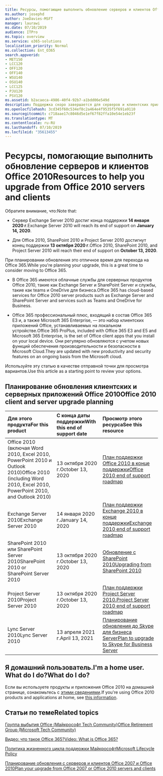 ```yaml
---
title: Ресурсы, помогающие выполнить обновление серверов и клиентов Office 2010
ms.author: josephd
author: JoeDavies-MSFT
manager: laurawi
ms.date: 07/10/2019
audience: ITPro
ms.topic: overview
ms.service: o365-solutions
localization_priority: Normal
ms.collection: Ent_O365
search.appverid:
- MET150
- LCC120
- OFF120
- OFF140
- WSU140
- OSU140
- LCC125
- PJU120
- PSV120
ms.assetid: b2acaeca-4986-40f4-92b7-a1bdd06e549d
description: Поддержка скоро завершается для серверов и клиентских приложений Office 2010, а настраиваемые соглашения о поддержке недоступны. Используйте эту статью, чтобы начать планирование обновления сейчас.
ms.openlocfilehash: 3cd345f60c534ef8c2a464e4f9535f5f691a9110
ms.sourcegitcommit: c718aae17c8046d5e1ef67f82ffa10e54e1eb23f
ms.translationtype: MT
ms.contentlocale: ru-RU
ms.lasthandoff: 07/10/2019
ms.locfileid: "35613455"
---
```

# <a name="resources-to-help-you-upgrade-from-office-2010-servers-and-clients"></a><span data-ttu-id="e2ca0-104">Ресурсы, помогающие выполнить обновление серверов и клиентов Office 2010</span><span class="sxs-lookup"><span data-stu-id="e2ca0-104">Resources to help you upgrade from Office 2010 servers and clients</span></span>

<span data-ttu-id="e2ca0-105">Обратите внимание, что:</span><span class="sxs-lookup"><span data-stu-id="e2ca0-105">Note that:</span></span>

- <span data-ttu-id="e2ca0-106">Сервер Exchange Server 2010 достиг конца поддержки **14 января 2020 г**.</span><span class="sxs-lookup"><span data-stu-id="e2ca0-106">Exchange Server 2010 will reach its end of support on **January 14, 2020**.</span></span> 

- <span data-ttu-id="e2ca0-107">Для Office 2010, SharePoint 2010 и Project Server 2010 достигнут конец поддержки **13 октября 2020 г**.</span><span class="sxs-lookup"><span data-stu-id="e2ca0-107">Office 2010, SharePoint 2010, and Project Server 2010 will reach their end of support on **October 13, 2020**.</span></span> 

<span data-ttu-id="e2ca0-108">При планировании обновления это отличное время для перехода на Office 365.</span><span class="sxs-lookup"><span data-stu-id="e2ca0-108">While you're planning your upgrade, this is a great time to consider moving to Office 365.</span></span> 

- <span data-ttu-id="e2ca0-109">В Office 365 имеются облачные службы для серверных продуктов Office 2010, такие как Exchange Server и SharePoint Server и службы, такие как teams и OneDrive для бизнеса.</span><span class="sxs-lookup"><span data-stu-id="e2ca0-109">Office 365 has cloud-based services for Office 2010 server products such as Exchange Server and SharePoint Server and services such as Teams and OneDrive for Business.</span></span> 

- <span data-ttu-id="e2ca0-110">Office 365 профессиональный плюс, входящий в состав Office 365 E3 и, а также Microsoft 365 Enterprise, — это набор клиентских приложений Office, устанавливаемых на локальном устройстве.</span><span class="sxs-lookup"><span data-stu-id="e2ca0-110">Office 365 ProPlus, included with Office 365 E3 and E5 and Microsoft 365 Enterprise, is the set of Office client apps that you install on your local device.</span></span> <span data-ttu-id="e2ca0-111">Они регулярно обновляются с учетом новых функций обеспечения производительности и безопасности в Microsoft Cloud.</span><span class="sxs-lookup"><span data-stu-id="e2ca0-111">They are updated with new productivity and security features on an ongoing basis from the Microsoft cloud.</span></span>

<span data-ttu-id="e2ca0-112">Используйте эту статью в качестве отправной точки для просмотра вариантов.</span><span class="sxs-lookup"><span data-stu-id="e2ca0-112">Use this article as a starting point to review your options.</span></span>
      
## <a name="office-2010-client-and-server-upgrade-planning"></a><span data-ttu-id="e2ca0-113">Планирование обновления клиентских и серверных приложений Office 2010</span><span class="sxs-lookup"><span data-stu-id="e2ca0-113">Office 2010 client and server upgrade planning</span></span>
  
|<span data-ttu-id="e2ca0-114">**Для этого продукта**</span><span class="sxs-lookup"><span data-stu-id="e2ca0-114">**For this product**</span></span>|<span data-ttu-id="e2ca0-115">**С конца даты поддержки**</span><span class="sxs-lookup"><span data-stu-id="e2ca0-115">**With this end of support date**</span></span>|<span data-ttu-id="e2ca0-116">**Просмотр этого ресурса**</span><span class="sxs-lookup"><span data-stu-id="e2ca0-116">**See this resource**</span></span>|
|:-----|:-----|:-----|
|<span data-ttu-id="e2ca0-117">Office 2010 (включая Word 2010, Excel 2010, PowerPoint 2010 и Outlook 2010)</span><span class="sxs-lookup"><span data-stu-id="e2ca0-117">Office 2010 (including Word 2010, Excel 2010, PowerPoint 2010, and Outlook 2010)</span></span>  <br/> | <span data-ttu-id="e2ca0-118">13 октября 2020 г.</span><span class="sxs-lookup"><span data-stu-id="e2ca0-118">October 13, 2020</span></span> |[<span data-ttu-id="e2ca0-119">План поддержки Office 2010 в конце поддержки</span><span class="sxs-lookup"><span data-stu-id="e2ca0-119">Office 2010 end of support roadmap</span></span>](https://docs.microsoft.com/DeployOffice/office-2010-end-support-roadmap) <br/> |
|<span data-ttu-id="e2ca0-120">Exchange Server 2010</span><span class="sxs-lookup"><span data-stu-id="e2ca0-120">Exchange Server 2010</span></span>  <br/> | <span data-ttu-id="e2ca0-121">14 января 2020 г.</span><span class="sxs-lookup"><span data-stu-id="e2ca0-121">January 14, 2020</span></span>  |[<span data-ttu-id="e2ca0-122">План поддержки Exchange 2010 в конце поддержки</span><span class="sxs-lookup"><span data-stu-id="e2ca0-122">Exchange 2010 end of support roadmap</span></span>](exchange-2010-end-of-support.md) <br/> |
|<span data-ttu-id="e2ca0-123">SharePoint 2010 или SharePoint Server 2010</span><span class="sxs-lookup"><span data-stu-id="e2ca0-123">SharePoint 2010 or SharePoint Server 2010</span></span>  <br/> | <span data-ttu-id="e2ca0-124">13 октября 2020 г.</span><span class="sxs-lookup"><span data-stu-id="e2ca0-124">October 13, 2020</span></span> |[<span data-ttu-id="e2ca0-125">Обновление с SharePoint 2010</span><span class="sxs-lookup"><span data-stu-id="e2ca0-125">Upgrading from SharePoint 2010</span></span>](upgrade-from-sharepoint-2010.md) <br/> |
|<span data-ttu-id="e2ca0-126">Project Server 2010</span><span class="sxs-lookup"><span data-stu-id="e2ca0-126">Project Server 2010</span></span> <br/> | <span data-ttu-id="e2ca0-127">13 октября 2020 г.</span><span class="sxs-lookup"><span data-stu-id="e2ca0-127">October 13, 2020</span></span> | [<span data-ttu-id="e2ca0-128">План поддержки Project Server 2010.</span><span class="sxs-lookup"><span data-stu-id="e2ca0-128">Project Server 2010 end of support roadmap</span></span>](project-server-2010-end-of-support.md) <br/> |
|<span data-ttu-id="e2ca0-129">Lync Server 2010</span><span class="sxs-lookup"><span data-stu-id="e2ca0-129">Lync Server 2010</span></span> <br/> | <span data-ttu-id="e2ca0-130">13 апреля 2021 г.</span><span class="sxs-lookup"><span data-stu-id="e2ca0-130">April 13, 2021</span></span> | [<span data-ttu-id="e2ca0-131">Планирование обновления до Skype для бизнеса Server</span><span class="sxs-lookup"><span data-stu-id="e2ca0-131">Plan to upgrade to Skype for Business Server</span></span>](https://docs.microsoft.com/skypeforbusiness/plan-your-deployment/upgrade) <br/> |
    
## <a name="im-a-home-user-what-do-i-do"></a><span data-ttu-id="e2ca0-132">Я домашний пользователь.</span><span class="sxs-lookup"><span data-stu-id="e2ca0-132">I'm a home user.</span></span> <span data-ttu-id="e2ca0-133">What do I do?</span><span class="sxs-lookup"><span data-stu-id="e2ca0-133">What do I do?</span></span>

<span data-ttu-id="e2ca0-134">Если вы используете продукты и приложения Office 2010 на домашней странице, ознакомьтесь с [этими сведениями](plan-upgrade-previous-versions-office.md#im-a-home-user-what-do-i-do).</span><span class="sxs-lookup"><span data-stu-id="e2ca0-134">If you're using Office 2010 products and applications at home, see [this information](plan-upgrade-previous-versions-office.md#im-a-home-user-what-do-i-do).</span></span>

## <a name="related-topics"></a><span data-ttu-id="e2ca0-135">Статьи по теме</span><span class="sxs-lookup"><span data-stu-id="e2ca0-135">Related topics</span></span>

[<span data-ttu-id="e2ca0-136">Группа выбытия Office (Майкрософт Tech Community)</span><span class="sxs-lookup"><span data-stu-id="e2ca0-136">Office Retirement Group (Microsoft Tech Community)</span></span>](https://go.microsoft.com/fwlink/?linkid=842065)
  
[<span data-ttu-id="e2ca0-137">Видео: что такое Office 365?</span><span class="sxs-lookup"><span data-stu-id="e2ca0-137">Video: What is Office 365?</span></span>](https://support.office.com/article/847caf12-2589-452c-8aca-1c009797678b.aspx)
  
[<span data-ttu-id="e2ca0-138">Политика жизненного цикла поддержки Майкрософт</span><span class="sxs-lookup"><span data-stu-id="e2ca0-138">Microsoft Lifecycle Policy</span></span>](https://go.microsoft.com/fwlink/?linkid=865200)

[<span data-ttu-id="e2ca0-139">Планирование обновления с серверов и клиентов Office 2007 и Office 2010</span><span class="sxs-lookup"><span data-stu-id="e2ca0-139">Plan your upgrade from Office 2007 or Office 2010 servers and clients</span></span>](plan-upgrade-previous-versions-office.md)

